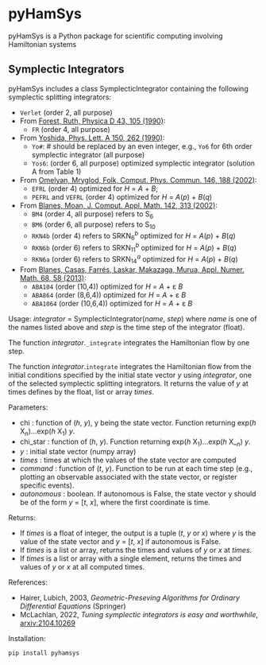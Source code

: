 # pyHamSys
pyHamSys is a Python package for scientific computing involving Hamiltonian systems

## Symplectic Integrators
pyHamSys includes a class SymplecticIntegrator containing the following symplectic splitting integrators:

- `Verlet` (order 2, all purpose)
- From [Forest, Ruth, Physica D 43, 105 (1990)](https://doi.org/10.1016/0167-2789(90)90019-L): 
    - `FR` (order 4, all purpose)
- From [Yoshida, Phys. Lett. A 150, 262 (1990)](https://doi.org/10.1016/0375-9601(90)90092-3):
    - `Yo#`: # should be replaced by an even integer, e.g., `Yo6` for 6th order symplectic integrator (all purpose)
    - `Yos6`: (order 6, all purpose) optimized symplectic integrator (solution A from Table 1)
- From [Omelyan, Mryglod, Folk, Comput. Phys. Commun. 146, 188 (2002)](https://doi.org/10.1016/S0010-4655(02)00451-4): 
    - `EFRL` (order 4) optimized for *H* = *A* + *B*; 
    - `PEFRL` and `VEFRL` (order 4) optimized for *H* = *A*(*p*) + *B*(*q*)
- From [Blanes, Moan, J. Comput. Appl. Math. 142, 313 (2002)](https://doi.org/10.1016/S0377-0427(01)00492-7):
    - `BM4` (order 4, all purpose) refers to S<sub>6</sub> 
    - `BM6` (order 6, all purpose) refers to S<sub>10</sub>
    - `RKN4b` (order 4) refers to SRKN<sub>6</sub><sup>*b*</sup> optimized for *H* = *A*(*p*) + *B*(*q*)
    - `RKN6b` (order 6) refers to SRKN<sub>11</sub><sup>*b*</sup> optimized for *H* = *A*(*p*) + *B*(*q*)
    - `RKN6a` (order 6) refers to SRKN<sub>14</sub><sup>*a*</sup> optimized for *H* = *A*(*p*) + *B*(*q*)
- From [Blanes, Casas, Farrés, Laskar, Makazaga, Murua, Appl. Numer. Math. 68, 58 (2013)](http://dx.doi.org/10.1016/j.apnum.2013.01.003):
    - `ABA104` (order (10,4)) optimized for *H* = *A* + &epsilon; *B*
    - `ABA864` (order (8,6,4)) optimized for *H* = *A* + &epsilon; *B*
    - `ABA1064` (order (10,6,4)) optimized for *H* = *A* + &epsilon; *B*

Usage: *integrator* = SymplecticIntegrator(*name*, *step*)
where *name* is one of the names listed above and *step* is the time step of the integrator (float). 

The function *integrator*.`_integrate` integrates the Hamiltonian flow by one step.

The function *integrator*.`integrate` integrates the Hamiltonian flow from the initial conditions specified by the initial state vector *y* using *integrator*, one of the selected symplectic splitting integrators. It returns the value of *y* at times defines by the float, list or array *times*.

Parameters:
  - chi : function of (*h*, *y*), y being the state vector.
    Function returning exp(*h* X<sub>*n*</sub>)...exp(*h* X<sub>1</sub>) *y*.
  - chi_star : function of (*h*, *y*).
    Function returning exp(*h* X<sub>1</sub>)...exp(*h* X_<sub>*n*</sub>) *y*.
  - *y* : initial state vector (numpy array)
  - *times* : times at which the values of the state vector are computed
  - *command* : function of (*t*, *y*).
    Function to be run at each time step (e.g., plotting an observable associated with the state vector, or register specific events). 
  - *autonomous* : boolean.
    If autonomous is False, the state vector y should be of the form *y* = [*t*, *x*], where the first coordinate is time. 

Returns:
   - If *times* is a float of integer, the output is a tuple (*t*, *y* or *x*) where *y* is the value of the state vector and *y* = [*t*, *x*] if autonomous is False.
   - If *times* is a list or array, returns the times and values of *y* or *x* at *times*. 
   - If *times* is a list or array with a single element, returns the times and values of *y* or *x* at all computed times. 

References:
  - Hairer, Lubich, 2003, *Geometric-Preseving Algorithms for Ordinary Differential Equations* (Springer)
  - McLachlan, 2022, *Tuning symplectic integrators is easy and worthwhile*, [arxiv:2104.10269](https://arxiv.org/abs/2104.10269)


Installation: 
```
pip install pyhamsys
```

